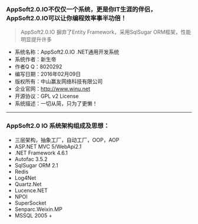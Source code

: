 ### AppSoft2.0.IO不仅仅一个系统，更是你IT生涯的伴侣，AppSoft2.0.IO可以让你编程效率事半功倍！

> AppSoft2.0.IO 摒弃了Entity Framework，采用SqlSugar ORM框架，性能明显提升许多

 * 系统名称：AppSoft2.0.IO .NET通用开发系统
 * 系统作者：新生帝
 * 作者Q Q：8020292
 * 编写日期：2016年02月09日
 * 版权所有：中山赢友网络科技有限公司
 * 企业官网：http://www.winu.net
 * 开源协议：GPL v2 License
 * 系统描述：一切从简，只为了更懒！

*****

### AppSoft2.0 IO 系统架构组成及思想：

* 三层架构，抽象工厂，自动工厂，OOP，AOP
* ASP.NET MVC 5/WebApi2.1
* .NET Framework 4.6.1
* Autofac 3.5.2
* SqlSugar ORM 2.1
* Redis
* Log4Net
* Quartz.Net
* Lucence.NET
* NPOI
* SuperSocket
* Senparc.Weixin.MP
* MSSQL 2005 + 